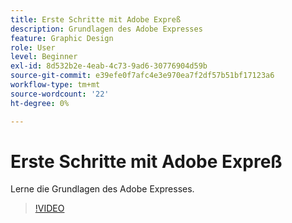 ```yaml
---
title: Erste Schritte mit Adobe Expreß
description: Grundlagen des Adobe Expresses
feature: Graphic Design
role: User
level: Beginner
exl-id: 8d532b2e-4eab-4c73-9ad6-30776904d59b
source-git-commit: e39efe0f7afc4e3e970ea7f2df57b51bf17123a6
workflow-type: tm+mt
source-wordcount: '22'
ht-degree: 0%

---
```


# Erste Schritte mit Adobe Expreß

Lerne die Grundlagen des Adobe Expresses.

>[!VIDEO](https://video.tv.adobe.com/v/3420205?quality=12&learn=on&hidetitle=true)
